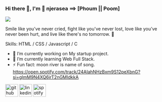 ### Hi there 👋, I'm 🐺 njerasea ==> [Phoum || Poom] 
![](https://i.pinimg.com/originals/bf/41/cd/bf41cdcb78d70e939578774053efa147.jpg)

Smile like you’ve never cried, fight like you've never lost, love like you’ve never been hurt, and live like there's no tomorrow. 💫

Skills: HTML / CSS / Javascript / C

- 🔭 I’m currently working on My startup project. 
- 🌱 I’m currently learning Web Full Stack. 
- ⚡ Fun fact: moon river is name of song. https://open.spotify.com/track/24AIahNHzBxm9S12peXbnG?si=glmM9N4XQ6irT2nGMIdkkA 


[<img src='https://cdn.jsdelivr.net/npm/simple-icons@3.0.1/icons/github.svg' alt='github' height='40'>](https://github.com/https://github.com/PhoumMoonRiver)  [<img src='https://cdn.jsdelivr.net/npm/simple-icons@3.0.1/icons/linkedin.svg' alt='linkedin' height='40'>]([https://www.linkedin.com/in/https://www.linkedin.com/feed//](https://www.linkedin.com/in/naruephop-jeraseat-33a713212/))  [<img src='https://cdn.jsdelivr.net/npm/simple-icons@3.0.1/icons/spotify.svg' alt='spotify' height='40'>](https://open.spotify.com/user/31n3fmxx3m4hudcxs2lakfglziiq?si=LIIZfb7fS---b3reZK8q5A)  

